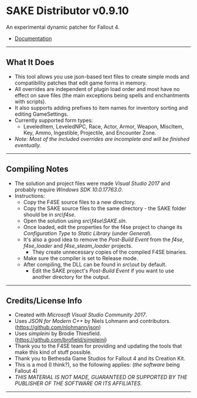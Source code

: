 # SAKE Distributor v0.9.10

An experimental dynamic patcher for Fallout 4.

- [Documentation](https://github.com/isathar/F4SE_SAKEDistributor/wiki)

-------------------------------------------------
## What It Does

- This tool allows you use json-based text files to create simple mods and compatibility patches that edit game forms in memory.
- All overrides are independent of plugin load order and most have no effect on save files (the main exceptions being spells and enchantments with scripts).
- It also supports adding prefixes to item names for inventory sorting and editing GameSettings.
- Currently supported form types:
	- LeveledItem, LeveledNPC, Race, Actor, Armor, Weapon, MiscItem, Key, Ammo, Ingestible, Projectile, and Encounter Zone.
- *Note: Most of the included overrides are incomplete and will be finished eventually.*

-------------------------------------------------
## Compiling Notes

- The solution and project files were made *Visual Studio 2017* and probably require *Windows SDK 10.0.17763.0*.
- Instructions:
	- Copy the F4SE source files to a new directory.
	- Copy the SAKE source files to the same directory - the SAKE folder should be in *src\f4se*.
	- Open the solution using *src\f4se\SAKE.sln*.
	- Once loaded, edit the properties for the f4se project to change its *Configuration Type* to *Static Library* (under *General*).
	- It's also a good idea to remove the *Post-Build Event* from the *f4se*, *f4se_loader* and *f4se_steam_loader* projects.
		- They create unnecessary copies of the compiled F4SE binaries.
	- Make sure the compiler is set to Release mode.
	- After compiling, the DLL can be found in *src\out* by default. 
		- Edit the SAKE project's *Post-Build Event* if you want to use another directory for the output.

-------------------------------------------------
## Credits/License Info

- Created with *Microsoft Visual Studio Community 2017*.
- Uses *JSON for Modern C++* by Niels Lohmann and contributors. (https://github.com/nlohmann/json)
- Uses *simpleini* by Brodie Thiesfield. (https://github.com/brofield/simpleini)
- Thank you to the F4SE team for providing and updating the tools that make this kind of stuff possible.
- Thank you to Bethesda Game Studios for Fallout 4 and its Creation Kit.
- This is a mod (I think?), so the following applies: (*the software* being Fallout 4)
- *THIS MATERIAL IS NOT MADE, GUARANTEED OR SUPPORTED BY THE PUBLISHER OF THE SOFTWARE OR ITS AFFILIATES.*

-------------------------------------------------
